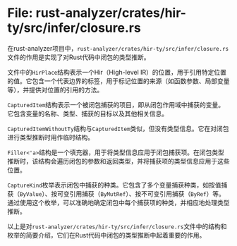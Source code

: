 # File: rust-analyzer/crates/hir-ty/src/infer/closure.rs

在rust-analyzer项目中，`rust-analyzer/crates/hir-ty/src/infer/closure.rs`文件的作用是实现了对Rust代码中闭包的类型推断。

文件中的`HirPlace`结构表示一个Hir（High-level IR）的位置，用于引用特定位置的值。它包含一个代表边界的标签，用于标记位置的来源（如函数参数、局部变量等），并提供对位置的引用的方法。

`CapturedItem`结构表示一个被闭包捕获的项目，即从闭包作用域中捕获的变量。它包含变量的名称、类型、捕获的目标以及其他相关信息。

`CapturedItemWithoutTy`结构与`CapturedItem`类似，但没有类型信息。它在对闭包进行类型推断时用作临时结构。

`Filler<'a>`结构是一个填充器，用于将类型信息应用于闭包捕获项。在闭包类型推断时，该结构会遍历闭包的参数和返回类型，并将捕获项的类型信息应用于这些位置。

`CaptureKind`枚举表示闭包中捕获的种类。它包含了多个变量捕获种类，如按值捕获（`ByValue`）、按可变引用捕获（`ByMutRef`）、按不可变引用捕获（`ByRef`）等。通过使用这个枚举，可以准确地确定闭包中每个捕获项的种类，并相应地处理类型推断。

以上是对`rust-analyzer/crates/hir-ty/src/infer/closure.rs`文件中的结构和枚举的简要介绍，它们在Rust代码中闭包的类型推断中起着重要的作用。

